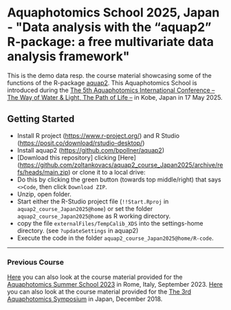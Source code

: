 # Aquaphotomics School 2025, Japan - "Data analysis with the “aquap2” R-package: a free multivariate data analysis framework"

This is the demo data resp. the course material showcasing some of the functions of the R-package [aquap2](https://github.com/bpollner/aquap2).
This Aquaphotomics School is introduced during the [The 5th Aquaphotomics International Conference – The Way of Water & Light, The Path of Life –](https://www.aquaphotomics.com/conference/) in Kobe, Japan in 17 May 2025.

## Getting Started
* Install R project (https://www.r-project.org/) and R Studio (https://posit.co/download/rstudio-desktop/)
* Install aquap2 (https://github.com/bpollner/aquap2)
* [Download this repository] clicking 
 [Here] (https://github.com/zoltankovacs/aquap2_course_Japan2025/archive/refs/heads/main.zip) or clone it to a local drive:
* Do this by clicking the green button (towards top middle/right) that says `<>Code`, then click `Download ZIP`.
* Unzip, open folder.
* Start either the R-Studio project file (`!!Start.Rproj` in `aquap2_course_Japan2025@home`) or set the folder `aquap2_course_Japan2025@home` as R working directory. 
* copy the file `externalFiles/TempCalib_XDS` into the settings-home directory. (see `?updateSettings` in aquap2) 
* Execute the code in the folder `aquap2_course_Japan2025@home/R-code`.

---

### Previous Course
[Here](https://github.com/bpollner/aquap2_courseMaterial) you can also look at the course material provided for the [Aquaphotomics Summer School 2023](https://www.3aec.sisnir.org/) in Rome, Italy, September 2023.
[Here](https://github.com/bpollner/aquap2_courseMaterial) you can also look at the course material provided for the [The 3rd Aquaphotomics Symposium](http://conference.aquaphotomics.com/) in Japan, December 2018.
